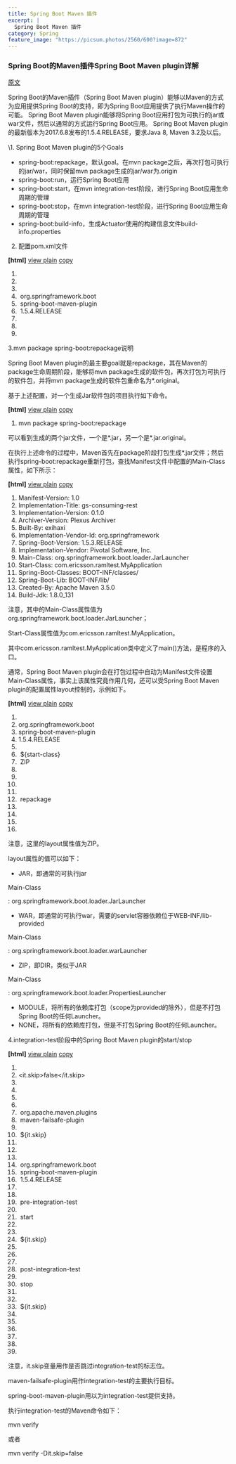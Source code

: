 ```yaml
---
title: Spring Boot Maven 插件
excerpt: |
  Spring Boot Maven 插件
category: Spring
feature_image: "https://picsum.photos/2560/600?image=872"
---
```

### Spring Boot的Maven插件Spring Boot Maven plugin详解

[原文](https://blog.csdn.net/taiyangdao/article/details/75303181)

Spring Boot的Maven插件（Spring Boot Maven plugin）能够以Maven的方式为应用提供Spring Boot的支持，即为Spring Boot应用提供了执行Maven操作的可能。
Spring Boot Maven plugin能够将Spring Boot应用打包为可执行的jar或war文件，然后以通常的方式运行Spring Boot应用。
Spring Boot Maven plugin的最新版本为2017.6.8发布的1.5.4.RELEASE，要求Java 8, Maven 3.2及以后。

\1. Spring Boot Maven plugin的5个Goals

- spring-boot:repackage，默认goal。在mvn package之后，再次打包可执行的jar/war，同时保留mvn package生成的jar/war为.origin
- spring-boot:run，运行Spring Boot应用
- spring-boot:start，在mvn integration-test阶段，进行Spring Boot应用生命周期的管理
- spring-boot:stop，在mvn integration-test阶段，进行Spring Boot应用生命周期的管理
- spring-boot:build-info，生成Actuator使用的构建信息文件build-info.properties

2. 配置pom.xml文件

**[html]** [view plain](https://blog.csdn.net/taiyangdao/article/details/75303181#) [copy](https://blog.csdn.net/taiyangdao/article/details/75303181#)

1. <build>  
2. ​    <plugins>  
3. ​        <plugin>  
4. ​            <groupId>org.springframework.boot</groupId>  
5. ​            <artifactId>spring-boot-maven-plugin</artifactId>  
6. ​                        <version>1.5.4.RELEASE</version>  
7. ​        </plugin>  
8. ​    </plugins>  
9. </build>  

3.mvn package spring-boot:repackage说明

Spring Boot Maven plugin的最主要goal就是repackage，其在Maven的package生命周期阶段，能够将mvn package生成的软件包，再次打包为可执行的软件包，并将mvn package生成的软件包重命名为*.original。

基于上述配置，对一个生成Jar软件包的项目执行如下命令。

**[html]** [view plain](https://blog.csdn.net/taiyangdao/article/details/75303181#) [copy](https://blog.csdn.net/taiyangdao/article/details/75303181#)

1. mvn package spring-boot:repackage  

可以看到生成的两个jar文件，一个是*.jar，另一个是*.jar.original。

在执行上述命令的过程中，Maven首先在package阶段打包生成*.jar文件；然后执行spring-boot:repackage重新打包，查找Manifest文件中配置的Main-Class属性，如下所示：

**[html]** [view plain](https://blog.csdn.net/taiyangdao/article/details/75303181#) [copy](https://blog.csdn.net/taiyangdao/article/details/75303181#)

1. Manifest-Version: 1.0  
2. Implementation-Title: gs-consuming-rest  
3. Implementation-Version: 0.1.0  
4. Archiver-Version: Plexus Archiver  
5. Built-By: exihaxi  
6. Implementation-Vendor-Id: org.springframework  
7. Spring-Boot-Version: 1.5.3.RELEASE  
8. Implementation-Vendor: Pivotal Software, Inc.  
9. Main-Class: org.springframework.boot.loader.JarLauncher  
10. Start-Class: com.ericsson.ramltest.MyApplication  
11. Spring-Boot-Classes: BOOT-INF/classes/  
12. Spring-Boot-Lib: BOOT-INF/lib/  
13. Created-By: Apache Maven 3.5.0  
14. Build-Jdk: 1.8.0_131  

注意，其中的Main-Class属性值为org.springframework.boot.loader.JarLauncher；

Start-Class属性值为com.ericsson.ramltest.MyApplication。

其中com.ericsson.ramltest.MyApplication类中定义了main()方法，是程序的入口。

通常，Spring Boot Maven plugin会在打包过程中自动为Manifest文件设置Main-Class属性，事实上该属性究竟作用几何，还可以受Spring Boot Maven plugin的配置属性layout控制的，示例如下。

**[html]** [view plain](https://blog.csdn.net/taiyangdao/article/details/75303181#) [copy](https://blog.csdn.net/taiyangdao/article/details/75303181#)

1. <plugin>  
2.   <groupId>org.springframework.boot</groupId>  
3.   <artifactId>spring-boot-maven-plugin</artifactId>  
4.   <version>1.5.4.RELEASE</version>  
5.   <configuration>  
6. ​    <mainClass>${start-class}</mainClass>  
7. ​    <layout>ZIP</layout>  
8.   </configuration>  
9.   <executions>  
10. ​    <execution>  
11. ​      <goals>  
12. ​        <goal>repackage</goal>  
13. ​      </goals>  
14. ​    </execution>  
15.   </executions>  
16. </plugin>  

注意，这里的layout属性值为ZIP。

layout属性的值可以如下：

- JAR，即通常的可执行jar

Main-Class

: org.springframework.boot.loader.JarLauncher

- WAR，即通常的可执行war，需要的servlet容器依赖位于WEB-INF/lib-provided

Main-Class

: org.springframework.boot.loader.warLauncher

- ZIP，即DIR，类似于JAR

Main-Class

: org.springframework.boot.loader.PropertiesLauncher

- MODULE，将所有的依赖库打包（scope为provided的除外），但是不打包Spring Boot的任何Launcher。
- NONE，将所有的依赖库打包，但是不打包Spring Boot的任何Launcher。

4.integration-test阶段中的Spring Boot Maven plugin的start/stop

**[html]** [view plain](https://blog.csdn.net/taiyangdao/article/details/75303181#) [copy](https://blog.csdn.net/taiyangdao/article/details/75303181#)

1. <properties>  
2.   <it.skip>false</it.skip>  
3. </properties>  
4. <build>  
5.   <plugins>  
6. ​    <plugin>  
7. ​      <groupId>org.apache.maven.plugins</groupId>  
8. ​      <artifactId>maven-failsafe-plugin</artifactId>  
9. ​      <configuration>  
10. ​        <skip>${it.skip}</skip>  
11. ​      </configuration>  
12. ​    </plugin>  
13. ​    <plugin>  
14. ​      <groupId>org.springframework.boot</groupId>  
15. ​      <artifactId>spring-boot-maven-plugin</artifactId>  
16. ​      <version>1.5.4.RELEASE</version>  
17. ​      <executions>  
18. ​        <execution>  
19. ​          <id>pre-integration-test</id>  
20. ​          <goals>  
21. ​            <goal>start</goal>  
22. ​          </goals>  
23. ​          <configuration>  
24. ​            <skip>${it.skip}</skip>  
25. ​          </configuration>  
26. ​        </execution>  
27. ​        <execution>  
28. ​          <id>post-integration-test</id>  
29. ​          <goals>  
30. ​            <goal>stop</goal>  
31. ​          </goals>  
32. ​          <configuration>  
33. ​            <skip>${it.skip}</skip>  
34. ​          </configuration>  
35. ​        </execution>  
36. ​      </executions>  
37. ​    </plugin>  
38.   </plugins>  
39. </build>  

注意，it.skip变量用作是否跳过integration-test的标志位。

maven-failsafe-plugin用作integration-test的主要执行目标。

spring-boot-maven-plugin用以为integration-test提供支持。

执行integration-test的Maven命令如下：

mvn verify

或者

mvn verify -Dit.skip=false

